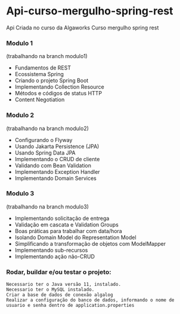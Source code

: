 # Api-curso-mergulho-spring-rest
Api Criada no curso da Algaworks Curso mergulho spring rest

<h3> Modulo 1 </h3> 
(trabalhando na branch   modulo1)

- Fundamentos de REST
- Ecossistema Spring
- Criando o projeto Spring Boot
- Implementando Collection Resource
- Métodos e códigos de status HTTP
- Content Negotiation

<h3> Modulo 2 </h3> 
(trabalhando na branch   modulo2)

- Configurando o Flyway
- Usando Jakarta Persistence (JPA)
- Usando Spring Data JPA
- Implementando o CRUD de cliente
- Validando com Bean Validation
- Implementando Exception Handler
- Implementando Domain Services

<h3> Modulo 3 </h3>
(trabalhando na branch   modulo3)

- Implementando solicitação de entrega
- Validação em cascata e Validation Groups
- Boas práticas para trabalhar com data/hora
- Isolando Domain Model do Representation Model
- Simplificando a transformação de objetos com ModelMapper
- Implementando sub-recursos
- Implementando ação não-CRUD
 
<h3> Rodar, buildar e/ou testar o projeto:</h3>

```
Necessario ter o Java versão 11, instalado. 
Necessario ter o MySQL instalado. 
Criar a base de dados de conexão algalog
Realizar a configuração do banco de dados, informando o nome de usuario e senha dentro de application.properties 
```
